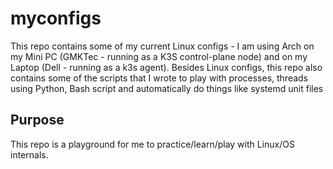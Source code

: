 # myconfigs
This repo contains some of my current Linux configs - I am using Arch on my Mini PC (GMKTec - running as a K3S control-plane node) and on my Laptop (Dell - running as a k3s agent).
Besides Linux configs, this repo also contains some of the scripts that I wrote to play with processes, threads using Python, Bash script and automatically do things like systemd unit files

## Purpose
This repo is a playground for me to practice/learn/play with Linux/OS internals.
